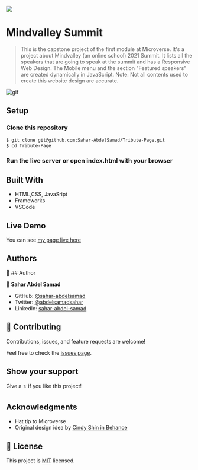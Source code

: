 ![](https://img.shields.io/badge/Microverse-blueviolet)

# Mindvalley Summit

> This is the capstone project of the first module at Microverse.
> It's a project about Mindvalley (an online school) 2021 Summit. It lists all the speakers that are going to speak at the summit and has a Responsive Web Design. The Mobile menu and the section "Featured speakers" are created dynamically in JavaScript. Note: Not all contents used to create this website design are accurate.

![gif](images/portfolio.gif)

## Setup

### Clone this repository

```bash
$ git clone git@github.com:Sahar-AbdelSamad/Tribute-Page.git
$ cd Tribute-Page
```
### Run the live server or open index.html with your browser

## Built With

- HTML,CSS, JavaSript
- Frameworks
- VSCode

## Live Demo

You can see [my page live here](https://sahar-abdelsamad.github.io/MindvalleySummit/)

## Authors

👤 ## Author

👤 **Sahar Abdel Samad**

- GitHub: [@sahar-abdelsamad](https://github.com/Sahar-AbdelSamad)
- Twitter: [@abdelsamadsahar](https://twitter.com/AbdelSamadSahar)
- LinkedIn: [sahar-abdel-samad](https://www.linkedin.com/in/sahar-abdel-samad/)

## 🤝 Contributing

Contributions, issues, and feature requests are welcome!

Feel free to check the [issues page](../../issues/).

## Show your support

Give a ⭐️ if you like this project!

## Acknowledgments

- Hat tip to Microverse
- Original design idea by [Cindy Shin in Behance](https://www.behance.net/gallery/29845175/CC-Global-Summit-2015)

## 📝 License

This project is [MIT](./MIT.md) licensed.